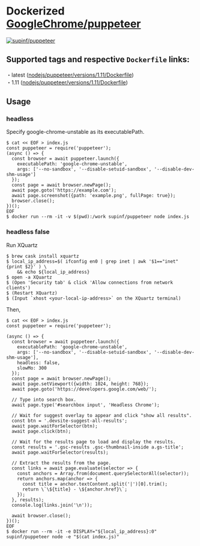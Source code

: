 # Dockerized [GoogleChrome/puppeteer](https://github.com/GoogleChrome/puppeteer)

[![supinf/puppeteer](http://dockeri.co/image/supinf/puppeteer)](https://hub.docker.com/r/supinf/puppeteer/)

## Supported tags and respective `Dockerfile` links:

・latest ([nodejs/puppeteer/versions/1.11/Dockerfile](https://github.com/supinf/dockerized-tools/blob/master/nodejs/puppeteer/versions/1.11/Dockerfile))  
・1.11 ([nodejs/puppeteer/versions/1.11/Dockerfile](https://github.com/supinf/dockerized-tools/blob/master/nodejs/puppeteer/versions/1.11/Dockerfile))  

## Usage

### headless

Specify google-chrome-unstable as its executablePath.

```
$ cat << EOF > index.js
const puppeteer = require('puppeteer');
(async () => {
  const browser = await puppeteer.launch({
    executablePath: 'google-chrome-unstable',
    args: ['--no-sandbox', '--disable-setuid-sandbox', '--disable-dev-shm-usage']
  });
  const page = await browser.newPage();
  await page.goto('https://example.com');
  await page.screenshot({path: 'example.png', fullPage: true});
  browser.close();
})();
EOF
$ docker run --rm -it -v $(pwd):/work supinf/puppeteer node index.js
```

### headless false

Run XQuartz

```
$ brew cask install xquartz
$ local_ip_address=$( ifconfig en0 | grep inet | awk '$1=="inet" {print $2}' ) \
    && echo ${local_ip_address}
$ open -a XQuartz
$ (Open 'Security tab' & click 'Allow connections from network clients')
$ (Restart XQuartz)
$ (Input `xhost <your-local-ip-address>` on the XQuartz terminal)
```

Then,

```
$ cat << EOF > index.js
const puppeteer = require('puppeteer');

(async () => {
  const browser = await puppeteer.launch({
    executablePath: 'google-chrome-unstable',
    args: ['--no-sandbox', '--disable-setuid-sandbox', '--disable-dev-shm-usage'],
    headless: false,
    slowMo: 300
  });
  const page = await browser.newPage();
  await page.setViewport({width: 1024, height: 768});
  await page.goto('https://developers.google.com/web/');

  // Type into search box.
  await page.type('#searchbox input', 'Headless Chrome');

  // Wait for suggest overlay to appear and click "show all results".
  const btn = '.devsite-suggest-all-results';
  await page.waitForSelector(btn);
  await page.click(btn);

  // Wait for the results page to load and display the results.
  const results = '.gsc-results .gsc-thumbnail-inside a.gs-title';
  await page.waitForSelector(results);

  // Extract the results from the page.
  const links = await page.evaluate(selector => {
    const anchors = Array.from(document.querySelectorAll(selector));
    return anchors.map(anchor => {
      const title = anchor.textContent.split('|')[0].trim();
      return \`\${title} - \${anchor.href}\`;
    });
  }, results);
  console.log(links.join('\n'));

  await browser.close();
})();
EOF
$ docker run --rm -it -e DISPLAY="${local_ip_address}:0" supinf/puppeteer node -e "$(cat index.js)"
```
